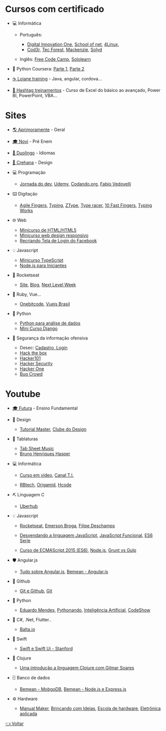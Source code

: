 # Cursos com certificado

- 💻 Informática

  - Português: 
    - [Digital Innovation One](https://digitalinnovation.one),
    [School of net](https://www.schoolofnet.com/cursos/gratuitos),
    [4Linux](https://4linux.com.br/cursos-gratis),
    - [Cod3r](https://www.cod3r.com.br/collections?category=cursos-gratuitos),
    [Tec Forest](https://www.tecforest.com.br/category/cursos),
    [Mackenzie](https://eadcursoslivres.mackenzie.br/index.php),
    [Solyd](https://solyd.com.br/treinamentos)

  - Inglês: 
    [Free Code Camp](https://www.freecodecamp.org/learn),
    [Sololearn](https://www.sololearn.com)
    
- 🐍 Python Coursera: 
    [Parte 1](https://www.coursera.org/learn/ciencia-computacao-python-conceitos), 
    [Parte 2](https://www.coursera.org/learn/ciencia-computacao-python-conceitos-2)

- [☕ Loiane training](https://loiane.training) - Java, angular, cordova...

- [🐸 Hashtag treinamentos](https://www.hashtagtreinamentos.com/) - Curso de Excel do básico ao avançado, Power BI, PowerPoint, VBA...

# Sites

- [🌎 Aprimoramente](https://aprimoramente.com/areas/gratuitos/online) - Geral

- [🎓 Novi](www.novienem.com.br) - Pré Enem

- [💬 Duolingo](https://pt.duolingo.com) - Idiomas

- [🎨 Crehana](https://www.crehana.com/br/cursos-gratis) - Design

- 💻 Programação
  
  - [Jornada do dev](https://jornadadodev.com.br/cursos),
  [Udemy](https://www.udemy.com/courses/it-and-software/?price=price-free&sort=popularity),
  [Codando.org](https://codando.org/material-gratuito),
  [Fabio Vedovelli](https://classes.vedovelli.com.br/courses)
  
- ⌨️ Digitação

  - [Agile Fingers](https://agilefingers.com/pt),
    [Typing](https://www.typing.com/br),
    [ZType](https://zty.pe),
    [Type racer](https://play.typeracer.com),
    [10 Fast Fingers](https://10fastfingers.com/typing-test/portuguese),
    [Typing Works](https://typing.works)

- 🌐 Web

  - [Minicurso de HTML/HTML5](https://www.youtube.com/watch?v=DGeFqagZULA&list=PLEyt1MvK3exQvhz6hFo-66fXbpHY6BGrJ&index=2&t=0s)
  - [Minicurso web design responsivo](https://www.youtube.com/playlist?list=PLZTjHbp2Y782r6cqjm5JU91_sgPxM19k-)
  - [Recriando Tela de Login do Facebook](https://bugnocod.wordpress.com/recriando-tela-login-facebook/?fbclid=IwAR1n_ivx935GS9vAadbqkDWYB8K_F6i7uq2xQaMBEpoyzvVS3RTUCqpw7BI)

- 💡 Javascript

  - [Minicurso TypeScript](https://willianjusten.com.br/mini-curso-gratuito-de-typescript/)
  - [Node.js para Iniciantes](https://treinamento.nodebr.org)

- 🚀 Rocketseat
  
  - [Site](https://rocketseat.com.br),
  [Blog](https://blog.rocketseat.com.br),
  [Next Level Week](https://nextlevelweek.com)
  
- 💎 Ruby, Vue...

  - [Onebitcode](https://onebitcode.com/cursos),
  [Vuejs Brasil](http://www.vuejs-brasil.com.br)
  
- 🐍 Python

  - [Python para análise de dados](https://geracaoanalitica.com.br)
  - [Mini Curso Django](https://lp.treinaweb.com.br/python?fbclid=IwAR0h-VEvT7OZCHywGjk_Gb9TdJWy4RvRoylIhQZd8gyrhjKTE1Bz1AnQJQI#receber)

- 🔐 Segurança da informação ofensiva

  - Desec: [Cadastro, ](https://desecsecurity.com/curso/curso-pentest-gratuito)[Login](https://desecsecurity.com/academy/login)
  - [Hack the box](https://www.hackthebox.eu)  
  - [Hacker101](https://www.hacker101.com)
  - [Hacker Security](capturetheflag.com.br)
  - [Hacker One](https://www.hackerone.com)
  - [Bug Crowd](https://www.bugcrowd.com/try-bugcrowd)

# Youtube

- [🎓 Futura](https://www.youtube.com/c/CanalfuturaOrgBr) - Ensino Fundamental

- 🎨 Design
  - [Tutorial Master](https://www.youtube.com/channel/UC64cfFXE8DXSwDyOekJBDmw), [Clube do Design](https://www.youtube.com/c/ClubedoDesign)
  
- 🎵 Tablaturas 

  - [Tab Sheet Music](https://www.youtube.com/c/TabSheetMusic)
  - [Bruno Henriques Hasper](https://www.youtube.com/playlist?list=PLg4tPBTePKk2VtqY7_fBoHEHpizYKxb1K)
  
- 💻 Informática

  - [Curso em vídeo](https://www.youtube.com/user/cursosemvideo),
  [Canal T.I.](https://www.youtube.com/c/CanalTIoficial)
  
  - [RBtech](https://www.youtube.com/c/RBTechinfo),
  [Origamid](https://www.youtube.com/c/Origamid), 
  [Hcode](https://www.youtube.com/c/HcodeBrasil)
  
- ⛏️ Linguagem C

  - [Uberhub](https://www.youtube.com/channel/UCwiPDmAwR6tQancfkGVSt1Q)
  
- 💡 Javascript

  - [Rocketseat](https://www.youtube.com/channel/UCSfwM5u0Kce6Cce8_S72olg),
  [Emerson Broga](https://www.youtube.com/channel/UC29n3f6JhwqtD-kCJi_BwoA), 
  [Filipe Deschamps](https://www.youtube.com/channel/UCU5JicSrEM5A63jkJ2QvGYw)
  
  - [Desvendando a linguagem JavaScript](https://www.youtube.com/playlist?list=PLQCmSnNFVYnT1-oeDOSBnt164802rkegc),
  [JavaScript Funcional](https://www.youtube.com/playlist?list=PL77JVjKTJT2iAlBJX3buyljqzfoR9nV_R),
  [ES6 Serie](https://www.youtube.com/playlist?list=PL77JVjKTJT2gS3pkXAamNG2EakHA53HcS)
  
  - [Curso de ECMAScript 2015 (ES6)](https://www.youtube.com/playlist?list=PLDm7BSK-M5Yk30T65F5yeuCcStOQBPKq2),
  [Node.js](https://www.youtube.com/playlist?list=PLQCmSnNFVYnTFo60Bt972f8HA4Td7WKwq),
  [Grunt vs Gulp](https://www.youtube.com/playlist?list=PLQCmSnNFVYnTkUx1tVVPumohXVMDwfQcV)
  
- 🛡️ Angular.js

  - [Tudo sobre Angular.js](https://www.youtube.com/playlist?list=PLQCmSnNFVYnTD5p2fR4EXmtlR6jQJMbPb),
  [Bemean - Angular.js](https://www.youtube.com/playlist?list=PL77JVjKTJT2hfviaP9JV_ZyJWSD4je7Df)
  
- 🐙 Github

  - [Git e Github](https://www.youtube.com/playlist?list=PL77JVjKTJT2h4aACrIx1ECmr8h9esjh16),
  [Git](https://www.youtube.com/playlist?list=PLQCmSnNFVYnRdgxOC_ufH58NxlmM6VYd1)
  
- 🐍 Python

  - [Eduardo Mendes](https://www.youtube.com/user/mendesesduardo),
  [Pythonando](https://www.youtube.com/channel/UCDqfUwybgEA9Hg3P32G4Uaw/videos),
  [Inteligência Artificial](https://www.youtube.com/playlist?list=PLMdYygf53DP7YZiFUtGTWJJlvynRyrna-),
  [CodeShow](https://www.youtube.com/user/brunovegan)
  
- 🔮 C#, .Net, Flutter..

  - [Balta.io](https://www.youtube.com/channel/UCgnACLvM9O5lfm9ZBh_d3cg)
  
- 📱 Swift

  - [Swift e Swift Ui - Stanford](https://www.youtube.com/playlist?list=PLMdYygf53DP46rneFgJ7Ab6fJPcMvr8gC)
  
- 🐫 Clojure

  - [Uma introdução a linguagem Clojure com Gilmar Soares](https://www.youtube.com/watch?v=SBtEou4qBzw)
  
- 🗄 Banco de dados

  - [Bemean - MobgoDB](https://www.youtube.com/playlist?list=PL77JVjKTJT2gXHb9FEokJsPEcoOmyF1pY),
  [Bemean - Node.js e Express.js](https://www.youtube.com/playlist?list=PL77JVjKTJT2hP_lxL88oDo2rJvOskpGfJ)
  
- ⚙ Hardware

  - [Manual Maker](https://www.youtube.com/playlist?list=PLYjrJH3e_wDNLUTN32WittrpBxeleEqNpv),
  [Brincando com Ideias](https://www.youtube.com/channel/UCcGk83PAQ5aGR7IVlD_cBaw),
  [Escola de hardware](https://www.youtube.com/playlist?list=PLB3bkcT5ue2gQdII6KKwhloyl2AvtSWL9),
  [Eletrônica aplicada](https://www.youtube.com/c/AmoraVidas)

[👈 Voltar](../README.md)
